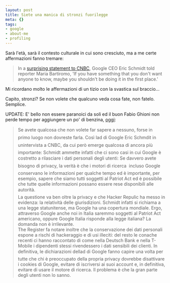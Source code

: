 ```yaml
--- 
layout: post
title: Siete una manica di stronzi fuorilegge
meta: {}
tags: 
- google
- about-me
- profiling
---
```

Sarà l'età, sarà il contesto culturale in cui sono cresciuto, ma a me certe affermazioni fanno tremare:  
  
> In a <a href="http://www.theregister.co.uk/2009/12/07/schmidt_on_privacy">surprising statement to CNBC</a>, Google CEO Eric Schmidt told reporter Maria Bartiromo, 'If you have something that you don't want anyone to know, maybe you shouldn't be doing it in the first place.'  
   
Mi ricordano molto le affermazioni di un tizio con la svastica sul braccio...  
  
Capito, stronzi? Se non volete che qualcuno veda cosa fate, non fatelo. Semplice.  

UPDATE: E' bello non essere paranoici da soli ed il buon Fabio Ghioni non perde tempo per aggiungere un po' di benzina, [oggi][1]:  
  
> Se avete qualcosa che non volete far sapere a nessuno, forse in primo luogo non dovreste farla. Così lad di Google Eric Schmdit in unintervista a CNBC, da cui però emerge qualcosa di ancora più importante: Schmidt ammette infatti che ci sono casi in cui Google è costretto a rilasciare i dati personali degli utenti: Se davvero avete bisogno di privacy, la verità è che i motori di ricerca  incluso Google  conservano le informazioni per qualche tempo ed è importante, per esempio, sapere che siamo tutti soggetti al Patriot Act ed è possibile che tutte quelle informazioni possano essere rese disponibili alle autorità.   
> La questione va ben oltre la privacy e che Hacker Repulic ha messo in evidenza: la relatività delle giurisdizioni.  Schmidt infatti si richiama a una legge statunitense, ma Google ha una copertura mondiale.  Ergo, attraverso Google anche noi in Italia saremmo soggetti al Patriot Act americano, oppure Google Italia risponde alla legge italiana? La domanda non è irrilevante.  
> The Register fa notare inoltre che la conservazione dei dati personali espone a rischi di hackeraggio e di usi illeciti: del resto le conache recenti ci hanno raccontato di come nella Deutsch Bank e nella T-Mobile i dipendenti stessi rivendessero i dati sensibili dei clienti. In definitiva, le dichiarazioni dellad di Google fanno capire una volta per tutte che chi è preoccupato della propria privacy dovrebbe disattivare i cookies di Google, evitare di iscriversi ai suoi account e, in definitiva, evitare di usare il motore di ricerca. Il problema è che la gran parte degli utenti non lo sanno.  
  
[1]: http://www.fabioghioni.net/2009/12/lad-di-google-e-vero-rilasciamo-i-dati-personali/
 
